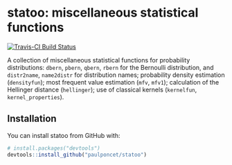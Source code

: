 # statoo: miscellaneous statistical functions

[![Travis-CI Build Status](https://travis-ci.org/paulponcet/statoo.svg?branch=master)](https://travis-ci.org/paulponcet/statoo)

A collection of miscellaneous statistical functions for 
probability distributions: `dbern`, `pbern`, `qbern`, `rbern` for 
the Bernoulli distribution, and `distr2name`, `name2distr` for 
distribution names; 
probability density estimation (`densityfun`); 
most frequent value estimation (`mfv`, `mfv1`); 
calculation of the Hellinger distance (`hellinger`); 
use of classical kernels (`kernelfun`, `kernel_properties`).


## Installation

You can install statoo from GitHub with:

```R
# install.packages("devtools")
devtools::install_github("paulponcet/statoo")
```
